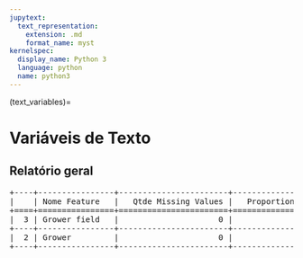 ```yaml
--- 
jupytext:
  text_representation:
    extension: .md
    format_name: myst
kernelspec:
  display_name: Python 3
  language: python
  name: python3
---
```


(text_variables)= 

# Variáveis de Texto
## Relatório geral

<pre>
+----+----------------+-----------------------+-----------------------------+
|    | Nome Feature   |   Qtde Missing Values |   Proportion Missing Values |
+====+================+=======================+=============================+
|  3 | Grower field   |                     0 |                           0 |
+----+----------------+-----------------------+-----------------------------+
|  2 | Grower         |                     0 |                           0 |
+----+----------------+-----------------------+-----------------------------+
</pre>

